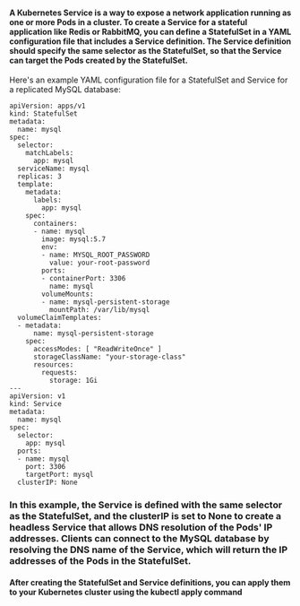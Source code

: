 #### A Kubernetes Service is a way to expose a network application running as one or more Pods in a cluster. To create a Service for a stateful application like Redis or RabbitMQ, you can define a StatefulSet in a YAML configuration file that includes a Service definition. The Service definition should specify the same selector as the StatefulSet, so that the Service can target the Pods created by the StatefulSet. 


Here's an example YAML configuration file for a StatefulSet and Service for a replicated MySQL database:

```
apiVersion: apps/v1
kind: StatefulSet
metadata:
  name: mysql
spec:
  selector:
    matchLabels:
      app: mysql
  serviceName: mysql
  replicas: 3
  template:
    metadata:
      labels:
        app: mysql
    spec:
      containers:
      - name: mysql
        image: mysql:5.7
        env:
        - name: MYSQL_ROOT_PASSWORD
          value: your-root-password
        ports:
        - containerPort: 3306
          name: mysql
        volumeMounts:
        - name: mysql-persistent-storage
          mountPath: /var/lib/mysql
  volumeClaimTemplates:
  - metadata:
      name: mysql-persistent-storage
    spec:
      accessModes: [ "ReadWriteOnce" ]
      storageClassName: "your-storage-class"
      resources:
        requests:
          storage: 1Gi
---
apiVersion: v1
kind: Service
metadata:
  name: mysql
spec:
  selector:
    app: mysql
  ports:
  - name: mysql
    port: 3306
    targetPort: mysql
  clusterIP: None
```


### In this example, the Service is defined with the same selector as the StatefulSet, and the clusterIP is set to None to create a headless Service that allows DNS resolution of the Pods' IP addresses. Clients can connect to the MySQL database by resolving the DNS name of the Service, which will return the IP addresses of the Pods in the StatefulSet.


#### After creating the StatefulSet and Service definitions, you can apply them to your Kubernetes cluster using the kubectl apply command